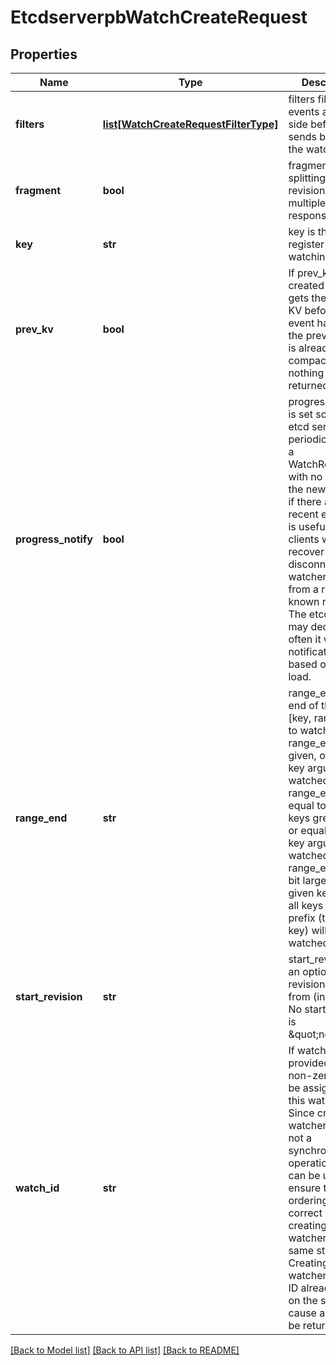 # EtcdserverpbWatchCreateRequest

## Properties
Name | Type | Description | Notes
------------ | ------------- | ------------- | -------------
**filters** | [**list[WatchCreateRequestFilterType]**](WatchCreateRequestFilterType.md) | filters filter the events at server side before it sends back to the watcher. | [optional] 
**fragment** | **bool** | fragment enables splitting large revisions into multiple watch responses. | [optional] 
**key** | **str** | key is the key to register for watching. | [optional] 
**prev_kv** | **bool** | If prev_kv is set, created watcher gets the previous KV before the event happens. If the previous KV is already compacted, nothing will be returned. | [optional] 
**progress_notify** | **bool** | progress_notify is set so that the etcd server will periodically send a WatchResponse with no events to the new watcher if there are no recent events. It is useful when clients wish to recover a disconnected watcher starting from a recent known revision. The etcd server may decide how often it will send notifications based on current load. | [optional] 
**range_end** | **str** | range_end is the end of the range [key, range_end) to watch. If range_end is not given, only the key argument is watched. If range_end is equal to &#39;\\0&#39;, all keys greater than or equal to the key argument are watched. If the range_end is one bit larger than the given key, then all keys with the prefix (the given key) will be watched. | [optional] 
**start_revision** | **str** | start_revision is an optional revision to watch from (inclusive). No start_revision is \&quot;now\&quot;. | [optional] 
**watch_id** | **str** | If watch_id is provided and non-zero, it will be assigned to this watcher. Since creating a watcher in etcd is not a synchronous operation, this can be used ensure that ordering is correct when creating multiple watchers on the same stream. Creating a watcher with an ID already in use on the stream will cause an error to be returned. | [optional] 

[[Back to Model list]](../README.md#documentation-for-models) [[Back to API list]](../README.md#documentation-for-api-endpoints) [[Back to README]](../README.md)


